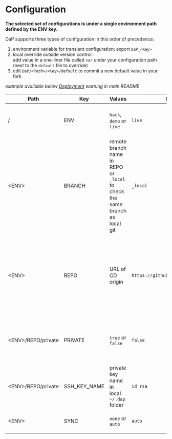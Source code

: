 # Configuration

**The selected set of configurations is under a single environment path defined by the ENV key.**

DaP supports three types of configuration in this order of precedence:
1. environment variable for transient configuration: export `DaP_<Key>`
2. local override outside version control:\
add value in a one-liner file called `var` under your configuration path (next to the `default` file to override)
3. edit `DaP/<Path>/<Key>/default` to commit a new default value in your fork

*example available below [Deployment](/README.md#deployment) warning in main README*

Path | Key | Values | Default | Description
--- | --- | --- | --- | ---
/ | ENV | `hack`, `demo` or `live` | `live` | configuration is read under the \<ENV> path of this variable
\<ENV> | BRANCH | remote branch name in REPO or `_local` to check the same branch as local git | `_local` | `argocd app create --revision` argument 
\<ENV> | REPO | URL of CD origin | `https://github.com/dapfyi/dap.git` | `argocd app create --repo` argument; a private repo requires a private SSH key and has a URL that typically starts with `git@` or `ssh://` rather than `https://`.
\<ENV>/REPO/private | PRIVATE | `true` or `false` | `false` | controls the configuration of private repo authentication at cluster bootstrap
\<ENV>/REPO/private | SSH_KEY_NAME | private key name in local `~/.dap` folder | `id_rsa` | SSH key to authenticate with private repo
\<ENV> | SYNC | `none` or `auto` | `auto` | `argocd app create --sync-policy` argument 

